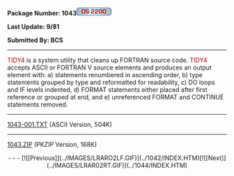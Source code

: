 <x-sas-window top="90" bottom="768" left="12" right="542">



<b>Package Number: 1043</b>![](../IMAGES/OS2200.JPG)


<b>Last Update: 9/81</b>


<b>Submitted By: BCS</b>


&#10;
- - -
<font color="#AF0000">TIDY4</font> is a system utility that cleans up
FORTRAN source code. <font color="#AF0000">TIDY4</font> accepts ASCII
or FORTRAN V source elements and produces an output element with: a)
statements renumbered in ascending order, b) type statements grouped
by type and reformatted for readability, c) DO loops and IF levels
indented, d) FORMAT statements either placed after first reference or
grouped at end, and e) unreferenced FORMAT and CONTINUE statements
removed.


&#10;
- - -
[1043-001.TXT](1043-001.TXT)
(ASCII Version, 504K)


&#10;
- - -
[1043.ZIP](1043.ZIP)
(PKZIP Version, 168K)

<center>
- - -
[![[Previous]](../IMAGES/LRARO2LF.GIF)](../1042/INDEX.HTM)[![[Next]](../IMAGES/LRAR02RT.GIF)](../1044/INDEX.HTM)
</center>


</x-sas-window>